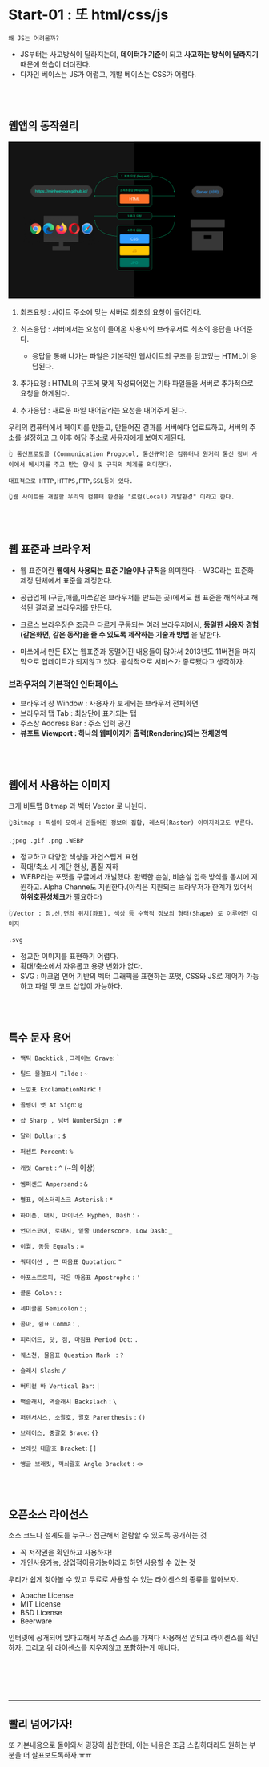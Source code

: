 # Start-01 : 또 html/css/js

```
왜 JS는 어려울까?
```

- JS부터는 사고방식이 달라지는데, **데이터가 기준**이 되고 **사고하는 방식이 달라지기** 때문에 학습이 더뎌진다.
- 다자인 베이스는 JS가 어렵고, 개발 베이스는 CSS가 어렵다.

<br>
<br>

## 웹앱의 동작원리

![ex_image:직접만듬](./image/Class01.jpg)

1.  최초요청 : 사이트 주소에 맞는 서버로 최초의 요청이 들어간다.

2.  최초응답 : 서버에서는 요청이 들어온 사용자의 브라우저로 최초의 응답을 내어준다.

    - 응답을 통해 나가는 파일은 기본적인 웹사이트의 구조를 담고있는 HTML이 응답된다.

3.  추가요청 : HTML의 구조에 맞게 작성되어있는 기타 파일들을 서버로 추가적으로 요청을 하게된다.

4.  추가응답 : 새로운 파일 내어달라는 요청을 내어주게 된다.

우리의 컴퓨터에서 페이지를 만들고, 만들어진 결과를 서버에다 업로드하고, 서버의 주소를 설정하고 그 이후 해당 주소로 사용자에게 보여지게된다.

```
👆 통신프로토콜 (Communication Progocol, 통신규약)은 컴퓨터나 원거리 통신 장비 사이에서 메시지를 주고 받는 양식 및 규칙의 체계를 의미한다.

대표적으로 HTTP,HTTPS,FTP,SSL등이 있다.

```

```
👆웹 사이트를 개발할 우리의 컴퓨터 환경을 "로컬(Local) 개발환경" 이라고 한다.
```

<br>
<br>

## 웹 표준과 브라우저

- 웹 표준이란 **웹에서 사용되는 표준 기술이나 규칙**을 의미한다. - W3C라는 표준화 제정 단체에서 표준을 제정한다.

- 공급업체 (구글,애플,마쏘같은 브라우저를 만드는 곳)에서도 웹 표준을 해석하고 해석된 결과로 브라우저를 만든다.

- 크로스 브라우징은 조금은 다르게 구동되는 여러 브라우저에서, **동일한 사용자 경험(같은화면, 같은 동작)을 줄 수 있도록 제작하는 기술과 방법** 을 말한다.

- 마쏘에서 만든 EX는 웹표준과 동떨어진 내용들이 많아서 2013년도 11버전을 마지막으로 업데이트가 되지않고 있다. 공식적으로 서비스가 종료됐다고 생각하자.

### 브라우저의 기본적인 인터페이스

- 브라우저 창 Window : 사용자가 보게되는 브라우저 전체화면
- 브라우저 탭 Tab : 최상단에 표기되는 탭
- 주소창 Address Bar : 주소 입력 공간
- **뷰포트 Viewport : 하나의 웹페이지가 출력(Rendering)되는 전체영역**

<br>
<br>

## 웹에서 사용하는 이미지

크게 비트맵 Bitmap 과 벡터 Vector 로 나뉜다.

```
👆Bitmap : 픽셀이 모여서 만들어진 정보의 집합, 레스터(Raster) 이미지라고도 부른다.

.jpeg .gif .png .WEBP
```

- 정교하고 다양한 색상을 자연스럽게 표현
- 확대/축소 시 계단 현상, 품질 저하
- WEBP라는 포맷을 구글에서 개발했다. 완벽한 손실, 비손실 압축 방식을 동시에 지원하고. Alpha Channe도 지원한다.(아직은 지원되는 브라우저가 한계가 있어서 **하위호환성체크**가 필요하다)

```
👆Vector : 점,선,면의 위치(좌표), 색상 등 수학적 정보의 형태(Shape) 로 이루어진 이미지

.svg
```

- 정교한 이미지를 표현하기 어렵다.
- 확대/축소에서 자유롭고 용량 변화가 없다.
- SVG : 마크업 언어 기반의 벡터 그래픽을 표현하는 포맷, CSS와 JS로 제어가 가능하고 파일 및 코드 삽입이 가능하다.

<br>
<br>

## 특수 문자 용어

- `백틱 Backtick` , `그레이브 Grave`: `
- `틸드 물결표시 Tilde` : `~`
- `느낌표 ExclamationMark`: `!`
- `골뱅이 앳 At Sign`: `@`
- `샵 Sharp , 넘버 NumberSign ` : `#`
- `달러 Dollar` : `$`
- `퍼센트 Percent`: `%`
- `캐럿 Caret` : `^` (~의 이상)
- `엠퍼센드 Ampersand` : `&`
- `별표, 에스터리스크 Asterisk` : `*`
- `하이픈, 대시, 마이너스 Hyphen, Dash` : `-`
- `언더스코어, 로대시, 밑줄 Underscore, Low Dash`: `_`
- `이퀄, 동등 Equals` : `=`
- `쿼테이션 , 큰 따옴표 Quotation`: `"`
- `아포스트로피, 작은 따옴표 Apostrophe` : `'`
- `콜론 Colon` : `:`
- `세미콜론 Semicolon` : `;`
- `콤마, 쉼표 Comma` : `,`
- `피리어드, 닷, 점, 마침표 Period Dot`: `.`
- `퀘스쳔, 물음표 Question Mark ` : `?`
- `슬래시 Slash`: `/`
- `버티컬 바 Vertical Bar`: `|`
- `백슬래시, 역슬래시 Backslach` : `\`
- `퍼렌서시스, 소괄호, 괄호 Parenthesis` : `()`
- `브레이스, 중괄호 Brace`: `{}`
- `브래킷 대괄호 Bracket`: `[]`
- `앵글 브래킷, 꺽쇠괄호 Angle Bracket` : `<>`

  <br>
  <br>

## 오픈소스 라이선스

소스 코드나 설계도를 누구나 접근해서 열람할 수 있도록 공개하는 것

- 꼭 저작권을 확인하고 사용하자!
- 개인사용가능, 상업적이용가능이라고 하면 사용할 수 있는 것

우리가 쉽게 찾아볼 수 있고 무료로 사용할 수 있는 라이센스의 종류를 알아보자.

- Apache License
- MIT License
- BSD License
- Beerware

인터넷에 공개되어 있다고해서 무조건 소스를 가져다 사용해선 안되고 라이센스를 확인하자. 그리고 위 라이센스를 지우지않고 포함하는게 매너다.

<br>
<br>
<br>
<br>

---

## 빨리 넘어가자!

또 기본내용으로 돌아와서 굉장히 심란한데, 아는 내용은 조금 스킵하더라도 원하는 부분을 더 살표보도록하자.ㅠㅠ
